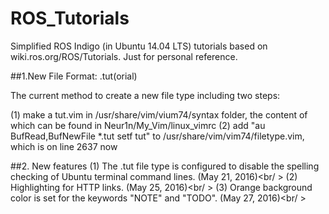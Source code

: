 # ROS_Tutorials
Simplified ROS Indigo (in Ubuntu 14.04 LTS) tutorials based on wiki.ros.org/ROS/Tutorials. 
Just for personal reference.

##1.New File Format: .tut(orial)

The current method to create a new file type including two steps:

(1) make a tut.vim in /usr/share/vim/vium74/syntax folder, the content of which can be found in Neur1n/My_Vim/linux_vimrc
(2) add "au BufRead,BufNewFile *.tut setf tut" to /usr/share/vim/vim74/filetype.vim, which is on line 2637 now

##2. New features
(1) The .tut file type is configured to disable the spelling checking of Ubuntu terminal command lines. (May 21, 2016)<br/ >
(2) Highlighting for HTTP links. (May 25, 2016)<br/ >
(3) Orange background color is set for the keywords "NOTE" and "TODO". (May 27, 2016)<br/ >
